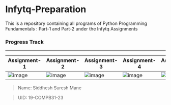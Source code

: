 # Infytq-Preparation

This is a repository containing all programs of Python Programming Fundamentals : Part-1 and Part-2 under the Infytq Assignments 

### Progress Track
---

  Assignment-1  |   Assignment-2  |   Assignment-3  |   Assignment-4  |   Assignment-5  |   
--------------- | --------------- | --------------- | --------------- | --------------- |
  ![image](https://user-images.githubusercontent.com/67231450/144046501-66d3c410-77e9-4c71-9a56-e3a931668dcb.png) | ![image](https://user-images.githubusercontent.com/67231450/144044625-f95af62a-a54a-401a-baec-9e9c004aab76.png) | ![image](https://user-images.githubusercontent.com/67231450/144044811-952e9919-68cf-4f25-a1b6-69399702ed87.png) | ![image](https://user-images.githubusercontent.com/67231450/144044878-fbc87831-b473-4908-ae9b-e64aebc49df5.png) | ![image](https://user-images.githubusercontent.com/67231450/144045053-1aeb8648-1010-4a50-aed1-766bed9d2664.png) |

> Name: Siddhesh Suresh Mane

> UID: 19-COMPB31-23
